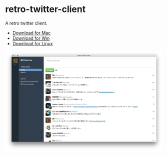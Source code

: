 # retro-twitter-client
A retro twitter client.

- [Download for Mac](https://github.com/r7kamura/retro-twitter-client/releases/download/v0.0.8/retro-twitter-client-darwin-x64.zip)
- [Download for Win](https://github.com/r7kamura/retro-twitter-client/releases/download/v0.0.8/retro-twitter-client-win32-x64.zip)
- [Download for Linux](https://github.com/r7kamura/retro-twitter-client/releases/download/v0.0.8/retro-twitter-client-linux-x64.zip)

![](/screenshots/preview10.png)
